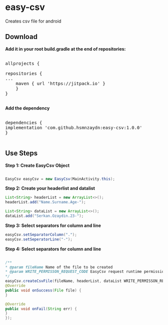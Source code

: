 
#  easy-csv

Creates csv file for android

  

##  Download

**Add it in your root build.gradle at the end of repositories:**

<pre>

allprojects {

repositories {
...
    maven { url 'https://jitpack.io' }
    }
}

</pre>

  

**Add the dependency**

<pre>

dependencies {
implementation 'com.github.hsmnzaydn:easy-csv:1.0.0'
}

</pre>

  

##  Use Steps

**Step 1: Create EasyCsv Object**

``` java

EasyCsv easyCsv = new EasyCsv(MainActivity.this);

```

  

**Step 2: Create your headerlist and datalist**

``` java
List<String> headerList = new ArrayList<>();
headerList.add("Name.Surname.Age-");

List<String> dataList = new ArrayList<>();
dataList.add("Serkan.Ozaydin.23-");

```

**Step 3: Select separators for column and line**

``` java
easyCsv.setSeparatorColumn(".");
easyCsv.setSeperatorLine("-");
```

**Step 4: Select separators for column and line**

``` java

/**
* @param fileName Name of the file to be created
* @param WRITE_PERMISSON_REQUEST_CODE EasyCsv request runtime permission for Write permission to user. When user "Accept" or "Decline" for you can handler
*/
easyCsv.createCsvFile(fileName, headerList, dataList WRITE_PERMISSON_REQUEST_CODE, new FileCallback() {
@Override
public void onSuccess(File file) {
}

@Override
public void onFail(String err) {
}
});

```
